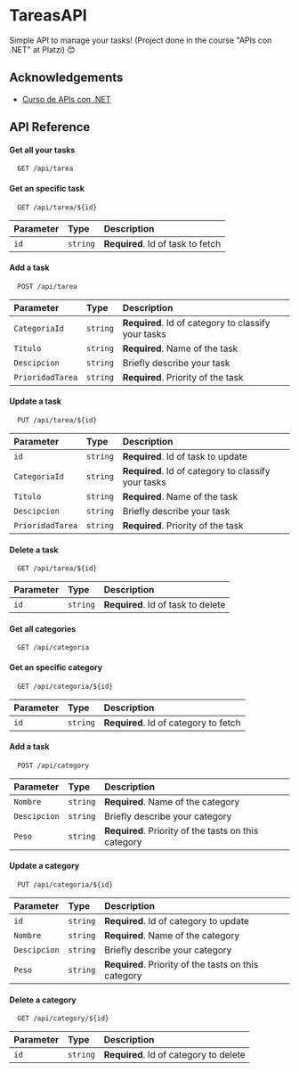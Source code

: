 
# TareasAPI

Simple API to manage your tasks! (Project done in the course "APIs con .NET" at Platzi) 😊


## Acknowledgements

 - [Curso de APIs con .NET](https://platzi.com/cursos/apis-net/)
 


## API Reference

#### Get all your tasks

```http
  GET /api/tarea
```
#### Get an specific task

```http
  GET /api/tarea/${id}
```

| Parameter | Type     | Description                       |
| :-------- | :------- | :-------------------------------- |
| `id`      | `string` | **Required**. Id of task to fetch |

#### Add a task

```http
  POST /api/tarea
```
| Parameter | Type     | Description                       |
| :-------- | :------- | :-------------------------------- |
| `CategoriaId`      | `string` | **Required**. Id of category to classify your tasks |
| `Titulo`      | `string` | **Required**. Name of the task |
| `Descipcion`      | `string` | Briefly describe your task |
| `PrioridadTarea`      | `string` | **Required**. Priority of the task |

#### Update a task

```http
  PUT /api/tarea/${id}
```
| Parameter | Type     | Description                       |
| :-------- | :------- | :-------------------------------- |
| `id`      | `string` | **Required**. Id of task to update |
| `CategoriaId`      | `string` | **Required**. Id of category to classify your tasks |
| `Titulo`      | `string` | **Required**. Name of the task |
| `Descipcion`      | `string` | Briefly describe your task |
| `PrioridadTarea`      | `string` | **Required**. Priority of the task |

#### Delete a task

```http
  GET /api/tarea/${id}
```

| Parameter | Type     | Description                       |
| :-------- | :------- | :-------------------------------- |
| `id`      | `string` | **Required**. Id of task to delete |

#### Get all categories

```http
  GET /api/categoria
```
#### Get an specific category

```http
  GET /api/categoria/${id}
```

| Parameter | Type     | Description                       |
| :-------- | :------- | :-------------------------------- |
| `id`      | `string` | **Required**. Id of category to fetch |

#### Add a task

```http
  POST /api/category
```
| Parameter | Type     | Description                       |
| :-------- | :------- | :-------------------------------- |
| `Nombre`      | `string` | **Required**. Name of the category |
| `Descipcion`      | `string` | Briefly describe your category |
| `Peso`      | `string` | **Required**. Priority of the tasts on this category |

#### Update a category

```http
  PUT /api/categoria/${id}
```
| Parameter | Type     | Description                       |
| :-------- | :------- | :-------------------------------- |
| `id`      | `string` | **Required**. Id of category to update |
| `Nombre`      | `string` | **Required**. Name of the category |
| `Descipcion`      | `string` | Briefly describe your category |
| `Peso`      | `string` | **Required**. Priority of the tasts on this category |

#### Delete a category

```http
  GET /api/category/${id}
```

| Parameter | Type     | Description                       |
| :-------- | :------- | :-------------------------------- |
| `id`      | `string` | **Required**. Id of category to delete |
